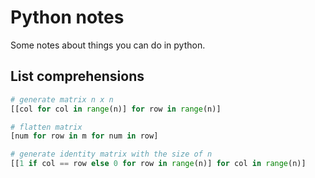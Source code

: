 # Python notes

Some notes about things you can do in python.

## List comprehensions
```python
# generate matrix n x n
[[col for col in range(n)] for row in range(n)]

# flatten matrix
[num for row in m for num in row]

# generate identity matrix with the size of n
[[1 if col == row else 0 for row in range(n)] for col in range(n)]
```
